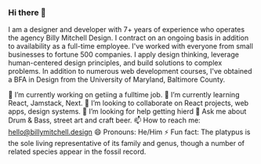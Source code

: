 ### Hi there 👋

I am a designer and developer with 7+ years of experience who operates the agency Billy Mitchell Design. I contract on an ongoing basis in addition to availability as a full-time employee. I've worked with everyone from small businesses to fortune 500 companies. I apply design thinking, leverage human-centered design principles, and build solutions to complex problems. In addition to numerous web development courses, I've obtained a BFA in Design from the University of Maryland, Baltimore County.

🔭 I’m currently working on getiing a fulltime job.
🌱 I’m currently learning React, Jamstack, Next.
👯 I’m looking to collaborate on React projects, web apps, design systems. 
🤔 I’m looking for help getting hierd
💬 Ask me about Drum & Bass, street art and craft beer.
📫 How to reach me: hello@billymitchell.design
😄 Pronouns: He/Him
⚡ Fun fact: The platypus is the sole living representative of its family and genus, though a number of related species appear in the fossil record.
